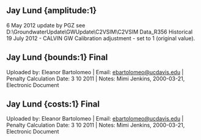 ## Jay Lund {amplitude:1} 
6 May 2012 update by PGZ see D:\GroundwaterUpdate\GWUpdate\C2VSIM\C2VSIM Data_R356 Historical 19 July 2012 - CALVIN GW Calibration adjustment - set to 1 (original value).

## Jay Lund {bounds:1} Final
Uploaded by: Eleanor Bartolomeo | Email: ebartolomeo@ucdavis.edu | Penalty Calculation Date: 3 10 2011 |  Notes: 
Mimi Jenkins, 2000-03-21, Electronic Document

## Jay Lund {costs:1} Final
Uploaded by: Eleanor Bartolomeo | Email: ebartolomeo@ucdavis.edu | Penalty Calculation Date: 3 10 2011 |  Notes: 
Mimi Jenkins, 2000-03-21, Electronic Document
